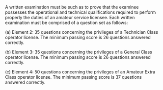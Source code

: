  A written examination must be such as to prove that the examinee possesses the operational and technical qualifications required to perform properly the duties of an amateur service licensee. Each written examination must be comprised of a question set as follows:

(a) Element 2: 35 questions concerning the privileges of a Technician Class operator license. The minimum passing score is 26 questions answered correctly.

(b) Element 3: 35 questions concerning the privileges of a General Class operator license. The minimum passing score is 26 questions answered correctly.

(c) Element 4: 50 questions concerning the privileges of an Amateur Extra Class operator license. The minimum passing score is 37 questions answered correctly.

